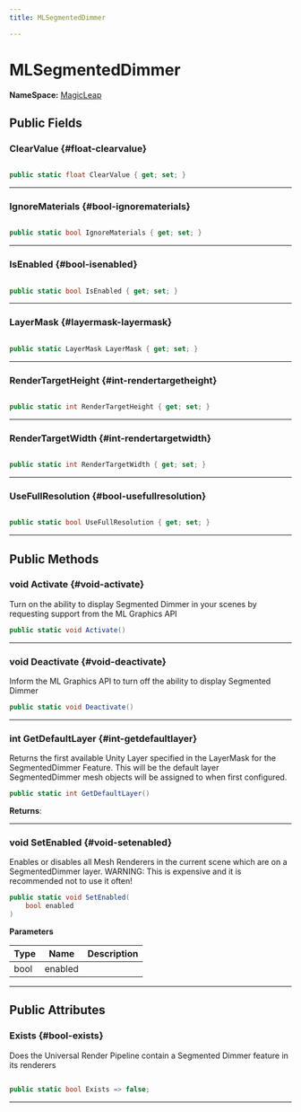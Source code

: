 ```yaml
---
title: MLSegmentedDimmer

---
```


# MLSegmentedDimmer



**NameSpace:** 
[MagicLeap](/versioned_docs/version-03-Jan-2023/unity-api/api/UnityEngine.XR.MagicLeap/UnityEngine.XR.MagicLeap.md) 








## Public Fields

### ClearValue {#float-clearvalue}

```csharp

public static float ClearValue { get; set; }

```






-----------

### IgnoreMaterials {#bool-ignorematerials}

```csharp

public static bool IgnoreMaterials { get; set; }

```






-----------

### IsEnabled {#bool-isenabled}

```csharp

public static bool IsEnabled { get; set; }

```






-----------

### LayerMask {#layermask-layermask}

```csharp

public static LayerMask LayerMask { get; set; }

```






-----------

### RenderTargetHeight {#int-rendertargetheight}

```csharp

public static int RenderTargetHeight { get; set; }

```






-----------

### RenderTargetWidth {#int-rendertargetwidth}

```csharp

public static int RenderTargetWidth { get; set; }

```






-----------

### UseFullResolution {#bool-usefullresolution}

```csharp

public static bool UseFullResolution { get; set; }

```






-----------

## Public Methods

### void Activate {#void-activate}

Turn on the ability to display Segmented Dimmer in your scenes by requesting support from the ML Graphics API 

```csharp
public static void Activate()
```






-----------

### void Deactivate {#void-deactivate}

Inform the ML Graphics API to turn off the ability to display Segmented Dimmer 

```csharp
public static void Deactivate()
```






-----------

### int GetDefaultLayer {#int-getdefaultlayer}

Returns the first available Unity Layer specified in the LayerMask for the SegmentedDimmer Feature. This will be the default layer SegmentedDimmer mesh objects will be assigned to when first configured. 

```csharp
public static int GetDefaultLayer()
```






**Returns**: 



-----------

### void SetEnabled {#void-setenabled}

Enables or disables all Mesh Renderers in the current scene which are on a SegmentedDimmer layer.    WARNING: This is expensive and it is recommended not to use it often! 

```csharp
public static void SetEnabled(
    bool enabled
)
```


**Parameters**

| Type | Name  | Description  | 
|--|--|--|
| bool |enabled||






-----------

## Public Attributes

### Exists {#bool-exists}

Does the Universal Render Pipeline contain a Segmented Dimmer feature in its renderers 

```csharp

public static bool Exists => false;

```






-----------

